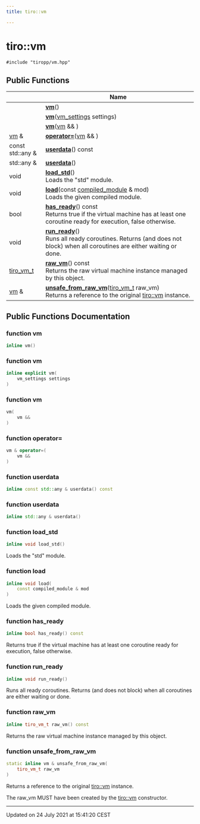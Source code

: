 ```yaml
---
title: tiro::vm

---
```


# tiro::vm






`#include "tiropp/vm.hpp"`

## Public Functions

|                | Name           |
| -------------- | -------------- |
| | **[vm](/docs/api/classes/classtiro_1_1vm#function-vm)**() |
| | **[vm](/docs/api/classes/classtiro_1_1vm#function-vm)**([vm_settings](/docs/api/classes/structtiro_1_1vm__settings) settings) |
| | **[vm](/docs/api/classes/classtiro_1_1vm#function-vm)**([vm](/docs/api/classes/classtiro_1_1vm) && ) |
| [vm](/docs/api/classes/classtiro_1_1vm) & | **[operator=](/docs/api/classes/classtiro_1_1vm#function-operator=)**([vm](/docs/api/classes/classtiro_1_1vm) && ) |
| const std::any & | **[userdata](/docs/api/classes/classtiro_1_1vm#function-userdata)**() const |
| std::any & | **[userdata](/docs/api/classes/classtiro_1_1vm#function-userdata)**() |
| void | **[load_std](/docs/api/classes/classtiro_1_1vm#function-load_std)**()<br>Loads the "std" module.  |
| void | **[load](/docs/api/classes/classtiro_1_1vm#function-load)**(const [compiled_module](/docs/api/classes/classtiro_1_1compiled__module) & mod)<br>Loads the given compiled module.  |
| bool | **[has_ready](/docs/api/classes/classtiro_1_1vm#function-has_ready)**() const<br>Returns true if the virtual machine has at least one coroutine ready for execution, false otherwise.  |
| void | **[run_ready](/docs/api/classes/classtiro_1_1vm#function-run_ready)**()<br>Runs all ready coroutines. Returns (and does not block) when all coroutines are either waiting or done.  |
| [tiro_vm_t](/docs/api/files/def_8h#typedef-tiro_vm_t) | **[raw_vm](/docs/api/classes/classtiro_1_1vm#function-raw_vm)**() const<br>Returns the raw virtual machine instance managed by this object.  |
| [vm](/docs/api/classes/classtiro_1_1vm) & | **[unsafe_from_raw_vm](/docs/api/classes/classtiro_1_1vm#function-unsafe_from_raw_vm)**([tiro_vm_t](/docs/api/files/def_8h#typedef-tiro_vm_t) raw_vm)<br>Returns a reference to the original [tiro::vm](/docs/api/classes/classtiro_1_1vm) instance.  |

## Public Functions Documentation

### function vm

```cpp
inline vm()
```


### function vm

```cpp
inline explicit vm(
    vm_settings settings
)
```


### function vm

```cpp
vm(
    vm && 
)
```


### function operator=

```cpp
vm & operator=(
    vm && 
)
```


### function userdata

```cpp
inline const std::any & userdata() const
```


### function userdata

```cpp
inline std::any & userdata()
```


### function load_std

```cpp
inline void load_std()
```

Loads the "std" module. 

### function load

```cpp
inline void load(
    const compiled_module & mod
)
```

Loads the given compiled module. 

### function has_ready

```cpp
inline bool has_ready() const
```

Returns true if the virtual machine has at least one coroutine ready for execution, false otherwise. 

### function run_ready

```cpp
inline void run_ready()
```

Runs all ready coroutines. Returns (and does not block) when all coroutines are either waiting or done. 

### function raw_vm

```cpp
inline tiro_vm_t raw_vm() const
```

Returns the raw virtual machine instance managed by this object. 

### function unsafe_from_raw_vm

```cpp
static inline vm & unsafe_from_raw_vm(
    tiro_vm_t raw_vm
)
```

Returns a reference to the original [tiro::vm](/docs/api/classes/classtiro_1_1vm) instance. 

The raw_vm MUST have been created by the [tiro::vm](/docs/api/classes/classtiro_1_1vm) constructor. 


-------------------------------

Updated on 24 July 2021 at 15:41:20 CEST